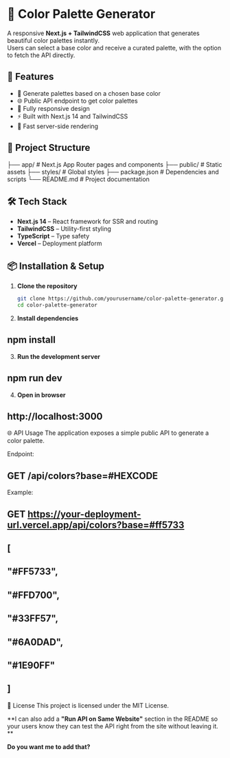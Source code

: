 # 🎨 Color Palette Generator

A responsive **Next.js + TailwindCSS** web application that generates beautiful color palettes instantly.  
Users can select a base color and receive a curated palette, with the option to fetch the API directly.

## 🚀 Features

- 🎯 Generate palettes based on a chosen base color
- 🌐 Public API endpoint to get color palettes
- 📱 Fully responsive design
- ⚡ Built with Next.js 14 and TailwindCSS
- 🔄 Fast server-side rendering

## 📂 Project Structure

├── app/ # Next.js App Router pages and components
├── public/ # Static assets
├── styles/ # Global styles
├── package.json # Dependencies and scripts
└── README.md # Project documentation

## 🛠️ Tech Stack

- **Next.js 14** – React framework for SSR and routing
- **TailwindCSS** – Utility-first styling
- **TypeScript** – Type safety
- **Vercel** – Deployment platform

## 📦 Installation & Setup

1. **Clone the repository**
   ```bash
   git clone https://github.com/yourusername/color-palette-generator.git
   cd color-palette-generator
   ```
2. **Install dependencies**

## npm install

3. **Run the development server**

## npm run dev

4. **Open in browser**

## http://localhost:3000

🌐 API Usage
The application exposes a simple public API to generate a color palette.

Endpoint:

## GET /api/colors?base=#HEXCODE

Example:

## GET https://your-deployment-url.vercel.app/api/colors?base=#ff5733

## [

## "#FF5733",

## "#FFD700",

## "#33FF57",

## "#6A0DAD",

## "#1E90FF"

## ]

📜 License
This project is licensed under the MIT License.

**I can also add a **"Run API on Same Website"** section in the README so your users know they can test the API right from the site without leaving it. **

**Do you want me to add that?**
